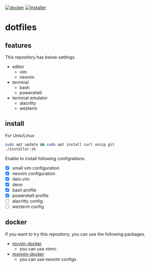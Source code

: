 [![docker](https://github.com/upnt/dotfiles/actions/workflows/docker-publish.yml/badge.svg?branch=main)](https://github.com/upnt/dotfiles/actions/workflows/docker-publish.yml)
[![installer](https://github.com/upnt/dotfiles/actions/workflows/installer.yml/badge.svg)](https://github.com/upnt/dotfiles/actions/workflows/installer.yml)

# dotfiles
## features
This repository has below settings.
- editor
    - vim
    - neovim
- terminal
    - bash
    - powershell
- terminal emulator
    - alacritty
    - wezterm

## install
For Unix/Linux
```bash
sudo apt update && sudo apt install curl unzip git
./installer.sh
```

Enable to install following configrations:
- [x] small vim configuration
- [x] neovim configuration
- [x] dein.vim
- [x] deno
- [x] bash profile
- [x] powershell profile
- [ ] alacritty config
- [ ] wezterm config

## docker
If you want to try this repository, you can use the following packages.
- [myvim-docker](https://github.com/upnt/dotfiles/pkgs/container/myvim-docker)
  - you can use vimrc
- [mynvim-docker](https://github.com/upnt/dotfiles/pkgs/container/mynvim-docker)
  - you can use neovim configs
